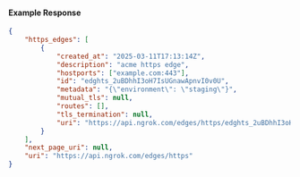 <!-- Code generated for API Clients. DO NOT EDIT. -->

#### Example Response

```json
{
	"https_edges": [
		{
			"created_at": "2025-03-11T17:13:14Z",
			"description": "acme https edge",
			"hostports": ["example.com:443"],
			"id": "edghts_2uBDhhI3oH7IsUGnawApnvI0v0U",
			"metadata": "{\"environment\": \"staging\"}",
			"mutual_tls": null,
			"routes": [],
			"tls_termination": null,
			"uri": "https://api.ngrok.com/edges/https/edghts_2uBDhhI3oH7IsUGnawApnvI0v0U"
		}
	],
	"next_page_uri": null,
	"uri": "https://api.ngrok.com/edges/https"
}
```
